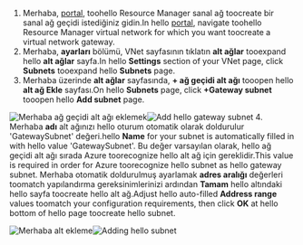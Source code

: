 1. <span data-ttu-id="2318e-101">Merhaba, [portal](http://portal.azure.com), toohello Resource Manager sanal ağ toocreate bir sanal ağ geçidi istediğiniz gidin.</span><span class="sxs-lookup"><span data-stu-id="2318e-101">In hello [portal](http://portal.azure.com), navigate toohello Resource Manager virtual network for which you want toocreate a virtual network gateway.</span></span>
2. <span data-ttu-id="2318e-102">Merhaba, **ayarları** bölümü, VNet sayfasının tıklatın **alt ağlar** tooexpand hello **alt ağlar** sayfa.</span><span class="sxs-lookup"><span data-stu-id="2318e-102">In hello **Settings** section of your VNet page, click **Subnets** tooexpand hello **Subnets** page.</span></span>
3. <span data-ttu-id="2318e-103">Merhaba üzerinde **alt ağlar** sayfasında, **+ ağ geçidi alt ağı** tooopen hello **alt ağ Ekle** sayfası.</span><span class="sxs-lookup"><span data-stu-id="2318e-103">On hello **Subnets** page, click **+Gateway subnet** tooopen hello **Add subnet** page.</span></span> 

  <span data-ttu-id="2318e-104">![Merhaba ağ geçidi alt ağı eklemek](./media/vpn-gateway-add-gwsubnet-p2s-rm-portal-include/addgwsubnet.png "hello ağ geçidi alt ağı Ekle")</span><span class="sxs-lookup"><span data-stu-id="2318e-104">![Add hello gateway subnet](./media/vpn-gateway-add-gwsubnet-p2s-rm-portal-include/addgwsubnet.png "Add hello gateway subnet")</span></span>
4. <span data-ttu-id="2318e-105">Merhaba **adı** alt ağınızı hello oturum otomatik olarak doldurulur 'GatewaySubnet' değeri.</span><span class="sxs-lookup"><span data-stu-id="2318e-105">hello **Name** for your subnet is automatically filled in with hello value 'GatewaySubnet'.</span></span> <span data-ttu-id="2318e-106">Bu değer varsayılan olarak, hello ağ geçidi alt ağı sırada Azure toorecognize hello alt ağ için gereklidir.</span><span class="sxs-lookup"><span data-stu-id="2318e-106">This value is required in order for Azure toorecognize hello subnet as hello gateway subnet.</span></span> <span data-ttu-id="2318e-107">Merhaba otomatik doldurulmuş ayarlamak **adres aralığı** değerleri toomatch yapılandırma gereksinimlerinizi ardından **Tamam** hello altındaki hello sayfa toocreate hello alt ağ.</span><span class="sxs-lookup"><span data-stu-id="2318e-107">Adjust hello auto-filled **Address range** values toomatch your configuration requirements, then click **OK** at hello bottom of hello page toocreate hello subnet.</span></span>

  <span data-ttu-id="2318e-108">![Merhaba alt ekleme](./media/vpn-gateway-add-gwsubnet-p2s-rm-portal-include/p2sgwsub.png "hello alt ağ ekleme")</span><span class="sxs-lookup"><span data-stu-id="2318e-108">![Adding hello subnet](./media/vpn-gateway-add-gwsubnet-p2s-rm-portal-include/p2sgwsub.png "Adding hello subnet")</span></span>
